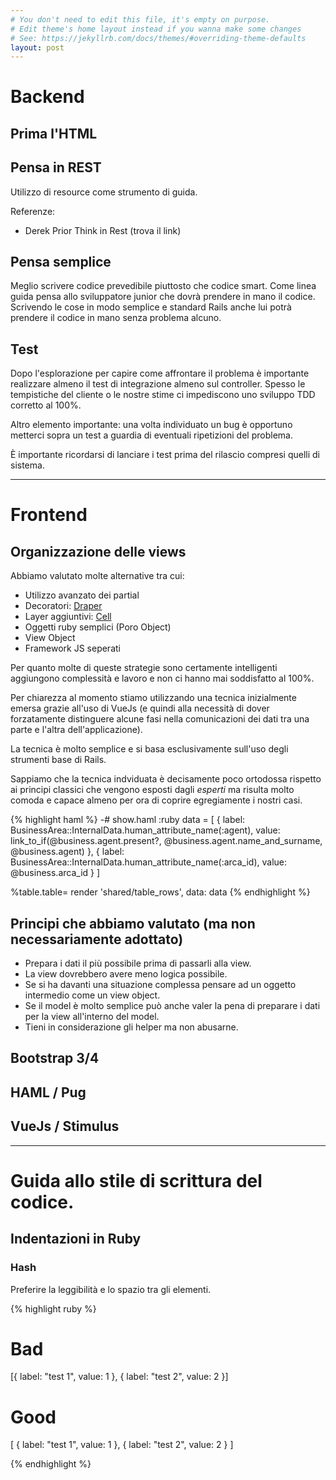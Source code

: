 ```yaml
---
# You don't need to edit this file, it's empty on purpose.
# Edit theme's home layout instead if you wanna make some changes
# See: https://jekyllrb.com/docs/themes/#overriding-theme-defaults
layout: post
---
```


# Backend

## Prima l'HTML

## Pensa in REST

Utilizzo di resource come strumento di guida.

Referenze:

- Derek Prior Think in Rest (trova il link)

## Pensa semplice

Meglio scrivere codice prevedibile piuttosto che codice smart.
Come linea guida pensa allo sviluppatore junior che dovrà prendere in mano il codice.
Scrivendo le cose in modo semplice e standard Rails anche lui potrà prendere
il codice in mano senza problema alcuno.

## Test

Dopo l'esplorazione per capire come affrontare il problema è importante realizzare almeno il test di integrazione almeno sul controller.
Spesso le tempistiche del cliente o le nostre stime ci impediscono uno sviluppo TDD corretto al 100%.

Altro elemento importante:
una volta individuato un bug è opportuno metterci sopra un test a guardia di eventuali ripetizioni del problema.

È importante ricordarsi di lanciare i test prima del rilascio compresi quelli di sistema.

---

# Frontend

## Organizzazione delle views

Abbiamo valutato molte alternative tra cui:

- Utilizzo avanzato dei partial
- Decoratori: [Draper](https://github.com/drapergem/draper)
- Layer aggiuntivi: [Cell](https://github.com/trailblazer/cells)
- Oggetti ruby semplici (Poro Object)
- View Object
- Framework JS seperati

Per quanto molte di queste strategie sono certamente intelligenti aggiungono complessità e lavoro e non ci hanno mai soddisfatto al 100%.

Per chiarezza al momento stiamo utilizzando una tecnica inizialmente emersa grazie all'uso di VueJs (e quindi alla necessità di dover forzatamente distinguere alcune fasi nella comunicazioni dei dati tra una parte e l'altra dell'applicazione).

La tecnica è molto semplice e si basa esclusivamente sull'uso degli strumenti base di Rails.

Sappiamo che la tecnica indviduata è decisamente poco ortodossa rispetto ai principi classici che vengono esposti dagli _esperti_ ma risulta molto comoda e capace almeno per ora di coprire egregiamente i nostri casi.

{% highlight haml %}
  -# show.haml
  :ruby
    data = [
      {
        label: BusinessArea::InternalData.human_attribute_name(:agent),
        value: link_to_if(@business.agent.present?, @business.agent.name_and_surname, @business.agent)
      },
      {
        label: BusinessArea::InternalData.human_attribute_name(:arca_id),
        value: @business.arca_id
      }
    ]

  %table.table= render 'shared/table_rows', data: data
{% endhighlight %}

## Principi che abbiamo valutato (ma non necessariamente adottato)

- Prepara i dati il più possibile prima di passarli alla view.
- La view dovrebbero avere meno logica possibile.
- Se si ha davanti una situazione complessa pensare ad un oggetto intermedio come un view object.
- Se il model è molto semplice può anche valer la pena di preparare i dati per la view all'interno del model.
- Tieni in considerazione gli helper ma non abusarne.

## Bootstrap 3/4

## HAML / Pug

## VueJs / Stimulus


---

# Guida allo stile di scrittura del codice.

## Indentazioni in Ruby

### Hash

Preferire la leggibilità e lo spazio tra gli elementi.

{% highlight ruby %}

# Bad

[{ label: "test 1",
  value: 1 },
{ label: "test 2",
  value: 2 }]

# Good

[
  {
    label: "test 1",
    value: 1
  },
  {
    label: "test 2",
    value: 2
  }
]

{% endhighlight %}
